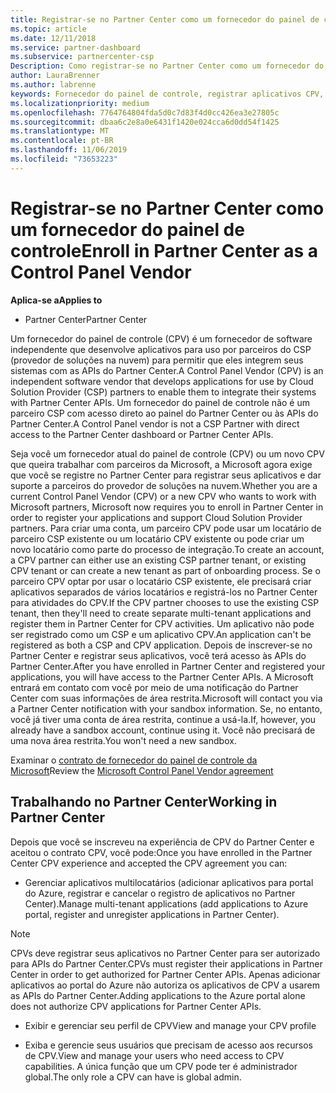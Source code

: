 ```yaml
---
title: Registrar-se no Partner Center como um fornecedor do painel de controle | Centro de parceiros
ms.topic: article
ms.date: 12/11/2018
ms.service: partner-dashboard
ms.subservice: partnercenter-csp
Description: Como registrar-se no Partner Center como um fornecedor do painel de controle
author: LauraBrenner
ms.author: labrenne
keywords: Fornecedor do painel de controle, registrar aplicativos CPV, gerenciar aplicativos CPV
ms.localizationpriority: medium
ms.openlocfilehash: 7764764804fda5d0c7d83f4d0cc426ea3e27805c
ms.sourcegitcommit: dbaa6c2e8a0e6431f1420e024cca6d0dd54f1425
ms.translationtype: MT
ms.contentlocale: pt-BR
ms.lasthandoff: 11/06/2019
ms.locfileid: "73653223"
---
```

# <a name="enroll-in-partner-center-as-a-control-panel-vendor"></a><span data-ttu-id="83557-104">Registrar-se no Partner Center como um fornecedor do painel de controle</span><span class="sxs-lookup"><span data-stu-id="83557-104">Enroll in Partner Center as a Control Panel Vendor</span></span>

<span data-ttu-id="83557-105">**Aplica-se a**</span><span class="sxs-lookup"><span data-stu-id="83557-105">**Applies to**</span></span>

- <span data-ttu-id="83557-106">Partner Center</span><span class="sxs-lookup"><span data-stu-id="83557-106">Partner Center</span></span>

<span data-ttu-id="83557-107">Um fornecedor do painel de controle (CPV) é um fornecedor de software independente que desenvolve aplicativos para uso por parceiros do CSP (provedor de soluções na nuvem) para permitir que eles integrem seus sistemas com as APIs do Partner Center.</span><span class="sxs-lookup"><span data-stu-id="83557-107">A Control Panel Vendor (CPV) is an independent software vendor that develops applications for use by Cloud Solution Provider (CSP) partners to enable them to integrate their systems with Partner Center APIs.</span></span> <span data-ttu-id="83557-108">Um fornecedor do painel de controle não é um parceiro CSP com acesso direto ao painel do Partner Center ou às APIs do Partner Center.</span><span class="sxs-lookup"><span data-stu-id="83557-108">A Control Panel vendor is not a CSP Partner with direct access to the Partner Center dashboard or Partner Center APIs.</span></span>

<span data-ttu-id="83557-109">Seja você um fornecedor atual do painel de controle (CPV) ou um novo CPV que queira trabalhar com parceiros da Microsoft, a Microsoft agora exige que você se registre no Partner Center para registrar seus aplicativos e dar suporte a parceiros do provedor de soluções na nuvem.</span><span class="sxs-lookup"><span data-stu-id="83557-109">Whether you are a current Control Panel Vendor (CPV) or a new CPV who wants to work with Microsoft partners, Microsoft now requires you to enroll in Partner Center in order to register your applications and support Cloud Solution Provider partners.</span></span> <span data-ttu-id="83557-110">Para criar uma conta, um parceiro CPV pode usar um locatário de parceiro CSP existente ou um locatário CPV existente ou pode criar um novo locatário como parte do processo de integração.</span><span class="sxs-lookup"><span data-stu-id="83557-110">To create an account, a CPV partner can either use an existing CSP partner tenant, or existing CPV tenant or can create a new tenant as part of onboarding process.</span></span> <span data-ttu-id="83557-111">Se o parceiro CPV optar por usar o locatário CSP existente, ele precisará criar aplicativos separados de vários locatários e registrá-los no Partner Center para atividades do CPV.</span><span class="sxs-lookup"><span data-stu-id="83557-111">If the CPV partner chooses to use the existing CSP tenant, then they'll need to create separate multi-tenant applications and register them in Partner Center for CPV activities.</span></span> <span data-ttu-id="83557-112">Um aplicativo não pode ser registrado como um CSP e um aplicativo CPV.</span><span class="sxs-lookup"><span data-stu-id="83557-112">An application can't be registered as both a CSP and CPV application.</span></span> <span data-ttu-id="83557-113">Depois de inscrever-se no Partner Center e registrar seus aplicativos, você terá acesso às APIs do Partner Center.</span><span class="sxs-lookup"><span data-stu-id="83557-113">After you have enrolled in Partner Center and registered your applications, you will have access to the Partner Center APIs.</span></span>  <span data-ttu-id="83557-114">A Microsoft entrará em contato com você por meio de uma notificação do Partner Center com suas informações de área restrita.</span><span class="sxs-lookup"><span data-stu-id="83557-114">Microsoft will contact you via a Partner Center notification with your sandbox information.</span></span> <span data-ttu-id="83557-115">Se, no entanto, você já tiver uma conta de área restrita, continue a usá-la.</span><span class="sxs-lookup"><span data-stu-id="83557-115">If, however, you already have a sandbox account, continue using it.</span></span> <span data-ttu-id="83557-116">Você não precisará de uma nova área restrita.</span><span class="sxs-lookup"><span data-stu-id="83557-116">You won't need a new sandbox.</span></span>   

<span data-ttu-id="83557-117">Examinar o [contrato de fornecedor do painel de controle da Microsoft](https://go.microsoft.com/fwlink/?linkid=2055198)</span><span class="sxs-lookup"><span data-stu-id="83557-117">Review the [Microsoft Control Panel Vendor agreement](https://go.microsoft.com/fwlink/?linkid=2055198)</span></span>


## <a name="working-in-partner-center"></a><span data-ttu-id="83557-118">Trabalhando no Partner Center</span><span class="sxs-lookup"><span data-stu-id="83557-118">Working in Partner Center</span></span>
<span data-ttu-id="83557-119">Depois que você se inscreveu na experiência de CPV do Partner Center e aceitou o contrato CPV, você pode:</span><span class="sxs-lookup"><span data-stu-id="83557-119">Once you have enrolled in the Partner Center CPV experience and accepted the CPV agreement you can:</span></span>

- <span data-ttu-id="83557-120">Gerenciar aplicativos multilocatários (adicionar aplicativos para portal do Azure, registrar e cancelar o registro de aplicativos no Partner Center).</span><span class="sxs-lookup"><span data-stu-id="83557-120">Manage multi-tenant applications (add applications to Azure portal, register and unregister applications in Partner Center).</span></span>

>[!Note] 
><span data-ttu-id="83557-121">CPVs deve registrar seus aplicativos no Partner Center para ser autorizado para APIs do Partner Center.</span><span class="sxs-lookup"><span data-stu-id="83557-121">CPVs must register their applications in Partner Center in order to get authorized for Partner Center APIs.</span></span> <span data-ttu-id="83557-122">Apenas adicionar aplicativos ao portal do Azure não autoriza os aplicativos de CPV a usarem as APIs do Partner Center.</span><span class="sxs-lookup"><span data-stu-id="83557-122">Adding applications to the Azure portal alone does not authorize CPV applications for Partner Center APIs.</span></span> 

- <span data-ttu-id="83557-123">Exibir e gerenciar seu perfil de CPV</span><span class="sxs-lookup"><span data-stu-id="83557-123">View and manage your CPV profile</span></span> 

- <span data-ttu-id="83557-124">Exiba e gerencie seus usuários que precisam de acesso aos recursos de CPV.</span><span class="sxs-lookup"><span data-stu-id="83557-124">View and manage your users who need access to CPV capabilities.</span></span> <span data-ttu-id="83557-125">A única função que um CPV pode ter é administrador global.</span><span class="sxs-lookup"><span data-stu-id="83557-125">The only role a CPV can have is global admin.</span></span>


